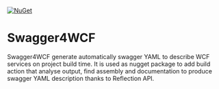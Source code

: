 [![NuGet](https://img.shields.io/nuget/v/swagger4wcf.svg)](https://www.nuget.org/packages/Swagger4WCF)
# Swagger4WCF

Swagger4WCF generate automatically swagger YAML to describe WCF services on project build time. It is used as nugget package to add build action that analyse output, find assembly and documentation to produce swagger YAML description thanks to Reflection API.

